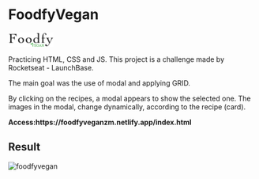 <h1>FoodfyVegan</h1> <img src="assets/logovegan4.png">
<p>Practicing HTML, CSS and JS. This project is a challenge made by Rocketseat - LaunchBase. </p>
<p>The main goal was the use of modal and applying GRID.</p>
<p>By clicking on the recipes, a modal appears to show the selected one. The images in the modal, change dynamically, according to the recipe (card).</p>

<p><strong>Access:https://foodfyveganzm.netlify.app/index.html</strong></p>


<h2>Result</h2>


![foodfyvegan](https://github.com/zmmarina/FoodfyVegan/blob/master/assets/Foodfy-Vegan-Google-Chrome-2020-06-25-03-44-33.gif)

